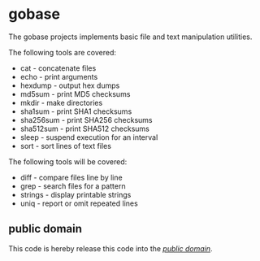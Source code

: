 gobase
======

The gobase projects implements basic file and text manipulation utilities.

The following tools are covered:

   * cat - concatenate files
   * echo - print arguments
   * hexdump - output hex dumps
   * md5sum - print MD5 checksums
   * mkdir - make directories
   * sha1sum - print SHA1 checksums
   * sha256sum - print SHA256 checksums
   * sha512sum - print SHA512 checksums
   * sleep - suspend execution for an interval
   * sort - sort lines of text files

The following tools will be covered:

   * diff - compare files line by line
   * grep - search files for a pattern
   * strings - display printable strings
   * uniq - report or omit repeated lines

public domain
-------------

This code is hereby release this code into the *[public domain][]*.

[public domain]: https://creativecommons.org/publicdomain/zero/1.0/
